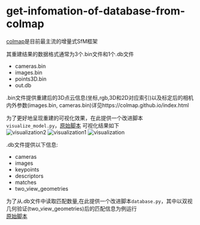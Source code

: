 # get-infomation-of-database-from-colmap
[colmap](https://github.com/colmap/colmap)是目前最主流的增量式SfM框架  

其重建结果的数据格式通常为3个.bin文件和1个.db文件  
* cameras.bin  
* images.bin
* points3D.bin
* out.db

.bin文件提供重建后的3D点云信息(坐标,rgb,3D和2D对应索引)以及标定后的相机内外参数(images.bin, cameras.bin)详见https://colmap.github.io/index.html

为了更好地呈现重建的可视化效果，在此提供一个改进脚本`visualize_model.py`，[原始脚本](https://github.com/colmap/colmap/tree/dev/scripts) 
可视化结果如下  
![visualization2](https://github.com/anterrrr/scripts-for-output-from-colmap/assets/130300209/6d601a93-a3d4-49d6-9ebf-c3443041ef2a)
![visualization1](https://github.com/anterrrr/scripts-for-output-from-colmap/assets/130300209/4eb8735d-83dd-49c7-befe-39cd4666742d)
![visualization](https://github.com/anterrrr/scripts-for-output-from-colmap/assets/130300209/0e7d5c9d-36de-49fb-ab2d-e888399cf5c7)  

.db文件提供以下信息:  
* cameras
* images
* keypoints
* descriptors
* matches
* two_view_geometries

为了从.db文件中读取匹配数量,在此提供一个改进脚本`database.py`，其中以双视几何验证(two_view_geometries)后的匹配信息为例运行  
[原始脚本](https://github.com/colmap/colmap/tree/dev/scripts) 

